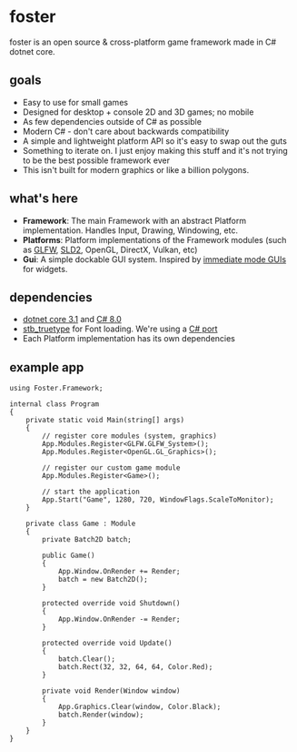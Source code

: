 # foster
foster is an open source & cross-platform game framework made in C# dotnet core.

## goals
 - Easy to use for small games
 - Designed for desktop + console 2D and 3D games; no mobile
 - As few dependencies outside of C# as possible
 - Modern C# - don't care about backwards compatibility
 - A simple and lightweight platform API so it's easy to swap out the guts
 - Something to iterate on. I just enjoy making this stuff and it's not trying to be the best possible framework ever
 - This isn't built for modern graphics or like a billion polygons.

## what's here
 - **Framework**: The main Framework with an abstract Platform implementation. Handles Input, Drawing, Windowing, etc.
 - **Platforms**: Platform implementations of the Framework modules (such as [GLFW](https://www.glfw.org/), [SLD2](https://www.libsdl.org/), OpenGL, DirectX, Vulkan, etc)
 - **Gui**: A simple dockable GUI system. Inspired by [immediate mode GUIs](https://github.com/ocornut/imgui) for widgets.

## dependencies
 - [dotnet core 3.1](https://dotnet.microsoft.com/download/dotnet-core/3.0) and [C# 8.0](https://docs.microsoft.com/en-us/dotnet/csharp/whats-new/csharp-8)
 - [stb_truetype](https://github.com/nothings/stb) for Font loading. We're using a [C# port](https://github.com/StbSharp/StbTrueTypeSharp)
 - Each Platform implementation has its own dependencies

## example app
```
using Foster.Framework;

internal class Program
{
    private static void Main(string[] args)
    {
        // register core modules (system, graphics)
        App.Modules.Register<GLFW.GLFW_System>();
        App.Modules.Register<OpenGL.GL_Graphics>();

        // register our custom game module
        App.Modules.Register<Game>();

        // start the application
        App.Start("Game", 1280, 720, WindowFlags.ScaleToMonitor);
    }

    private class Game : Module
    {
        private Batch2D batch;

        public Game()
        {
            App.Window.OnRender += Render;
            batch = new Batch2D();
        }

        protected override void Shutdown()
        {
            App.Window.OnRender -= Render;
        }

        protected override void Update()
        {
            batch.Clear();
            batch.Rect(32, 32, 64, 64, Color.Red);
        }

        private void Render(Window window)
        {
            App.Graphics.Clear(window, Color.Black);
            batch.Render(window);
        }
    }
}
```
